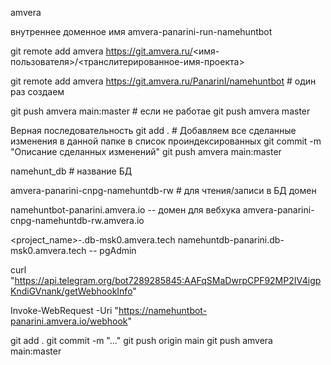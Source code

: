 amvera 

внутреннее доменное имя amvera-panarini-run-namehuntbot

git remote add amvera https://git.amvera.ru/<имя-пользователя>/<транслитерированное-имя-проекта>

git remote add amvera https://git.amvera.ru/PanarinI/namehuntbot # один раз создаем

git push amvera main:master # если не работае git push amvera master


Верная последовательность
git add . # Добавляем все сделанные изменения в данной папке в список проиндексированных
git commit -m "Описание сделанных изменений"
git push amvera main:master


namehunt_db # название БД

amvera-panarini-cnpg-namehuntdb-rw # для чтения/записи в БД домен

namehuntbot-panarini.amvera.io -- домен для вебхука
amvera-panarini-cnpg-namehuntdb-rw.amvera.io

<project_name>-<username>.db-msk0.amvera.tech
namehuntdb-panarini.db-msk0.amvera.tech -- pgAdmin

curl "https://api.telegram.org/bot7289285845:AAFqSMaDwrpCPF92MP2IV4igpKndiGVnank/getWebhookInfo"


Invoke-WebRequest -Uri "https://namehuntbot-panarini.amvera.io/webhook"




git add .
git commit -m "..."
git push origin main
git push amvera main:master
